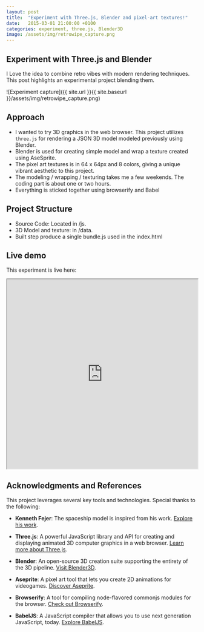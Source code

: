 ```yaml
---
layout: post
title:  "Experiment with Three.js, Blender and pixel-art textures!"
date:   2015-03-01 21:00:00 +0100
categories: experiment, three.js, Blender3D
image: /assets/img/retrowipe_capture.png
---
```


## Experiment with Three.js and Blender

I Love the idea to combine retro vibes with modern rendering techniques. This post highlights an experimental project blending them.

![Experiment capture]({{ site.url }}{{ site.baseurl }}/assets/img/retrowipe_capture.png)

## Approach

- I wanted to try 3D graphics in the web browser. This project utilizes `three.js` for rendering a JSON 3D model modeled previously using Blender.
- Blender is used for creating simple model and wrap a texture created using AseSprite.
- The pixel art textures is in 64 x 64px and 8 colors, giving a unique vibrant aesthetic to this project.
- The modeling / wrapping / texturing takes me a few weekends. The coding part is about one or two hours.
- Everything is sticked together using browserify and Babel

## Project Structure

 - Source Code: Located in /js.
 - 3D Model and texture: in /data.
 - Built step produce a single bundle.js used in the index.html

## Live demo

This experiment is live here:

<iframe src="https://clallier.github.io/RetroWipe/" width="100%" height="500px"></iframe>

## Acknowledgments and References

This project leverages several key tools and technologies. Special thanks to the following:

- **Kenneth Fejer**: The spaceship model is inspired from his work. [Explore his work](https://kennethfejer).

- **Three.js**: A powerful JavaScript library and API for creating and displaying animated 3D computer graphics in a web browser. [Learn more about Three.js](https://threejs.org/).

- **Blender**: An open-source 3D creation suite supporting the entirety of the 3D pipeline. [Visit Blender3D](https://www.blender.org/).

- **Aseprite**: A pixel art tool that lets you create 2D animations for videogames. [Discover Aseprite](https://www.aseprite.org/).

- **Browserify**: A tool for compiling node-flavored commonjs modules for the browser. [Check out Browserify](http://browserify.org/).

- **BabelJS**: A JavaScript compiler that allows you to use next generation JavaScript, today. [Explore BabelJS](https://babeljs.io/).
